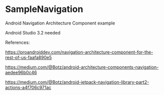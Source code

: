 # SampleNavigation
Android Navigation Architecture Component example

Android Studio 3.2 needed

References:

https://proandroiddev.com/navigation-architecture-component-for-the-rest-of-us-faafa890e5

https://medium.com/@Botz/android-architecture-components-navigation-aedee96b0c46

https://medium.com/@Botz/android-jetpack-navigation-library-part2-actions-a4f706c971ac
